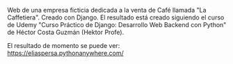 Web de una empresa ficticia dedicada a la venta de Café llamada "La Caffetiera". Creado con Django. 
El resultado está creado siguiendo el curso de Udemy "Curso Práctico de Django: Desarrollo Web Backend con Python" de Héctor Costa Guzmán (Hektor Profe).

El resultado de momento se puede ver:
https://eliaspersa.pythonanywhere.com/